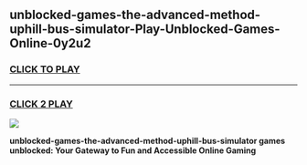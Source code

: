 
## unblocked-games-the-advanced-method-uphill-bus-simulator-Play-Unblocked-Games-Online-0y2u2
<h3>
<a href="https://premium76.site?title=unblocked-games-the-advanced-method-uphill-bus-simulator&ref=24A">CLICK TO PLAY</a></h3>
<hr>

<h3>
<a href="https://premium76.site?title=unblocked-games-the-advanced-method-uphill-bus-simulator&ref=24A">CLICK 2 PLAY</a>
  
</h3>

<a href="https://premium76.site?title=unblocked-games-the-advanced-method-uphill-bus-simulator&ref=24A"><img src="https://clearcache.store/games.png"></a>


**unblocked-games-the-advanced-method-uphill-bus-simulator games unblocked: Your Gateway to Fun and Accessible Online Gaming**
